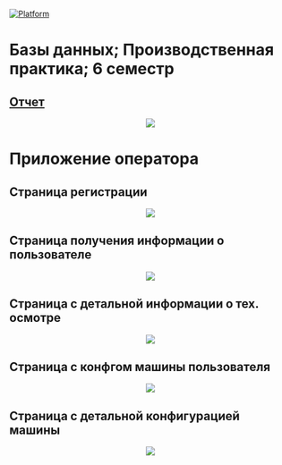 [![Platform](https://img.shields.io/badge/Practice-MS%20SQL-success)]()

# Базы данных; Производственная практика; 6 семестр

## [Отчет](https://github.com/timoninas/db-practice/blob/master/report/main.pdf)

<p align="center">
  <img src="https://github.com/timoninas/db-practice/blob/master/model/bd_cs.png"/>
</p>


# Приложение оператора

## Страница регистрации

<p align="center">
  <img src="https://github.com/timoninas/db-practice/blob/master/img/auth.png"/>
</p>

## Страница получения информации о пользователе

<p align="center">
  <img src="https://github.com/timoninas/db-practice/blob/master/img/main_1.png"/>
</p>

## Страница с детальной информации о тех. осмотре

<p align="center">
  <img src="https://github.com/timoninas/db-practice/blob/master/img/detail_tech.png"/>
</p>

## Страница с конфгом машины пользователя

<p align="center">
  <img src="https://github.com/timoninas/db-practice/blob/master/img/main_2.png"/>
</p>

## Страница с детальной конфигурацией машины

<p align="center">
  <img src="https://github.com/timoninas/db-practice/blob/master/img/config_car.png"/>
</p>
